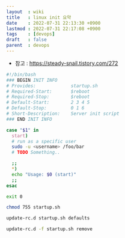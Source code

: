 ```yaml
---
layout  : wiki
title   : linux init 요약
date    : 2022-07-31 22:13:30 +0900
lastmod : 2022-07-31 22:17:08 +0900
tags    : [devops]
draft   : false
parent  : devops
---
```


- 참고 : https://steady-snail.tistory.com/272

```bash
#!/bin/bash
### BEGIN INIT INFO
# Provides:             startup.sh
# Required-Start:       $reboot
# Required-Stop:        $reboot
# Default-Start:        2 3 4 5
# Default-Stop:         0 1 6
# Short-Description:    Server init script
### END INIT INFO

case "$1" in
  start)
  # run as a specific user
  sudo -u <username> /foo/bar
  # TODO Something..

  ;;
  *)
  echo "Usage: $0 (start)"
  ;;
esac

exit 0
```

```bash
chmod 755 startup.sh
```

```bash
update-rc.d startup.sh defaults
```

```bash
update-rc.d -f startup.sh remove
```
